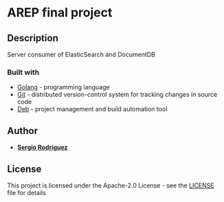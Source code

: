 # AREP final project

## Description

 Server consumer of ElasticSearch and DocumentDB
      
### Built with

 * [Golang](https://golang.org) - programming language
 * [Git](https://git-scm.com) - distributed version-control system for tracking changes in source code
 * [Deb](https://github.com/golang/dep) - project management and build automation tool

## Author

 * **[Sergio Rodríguez](https://github.com/SergioRt1)**
 
## License

This project is licensed under the Apache-2.0 License - see the [LICENSE](LICENSE) file for details